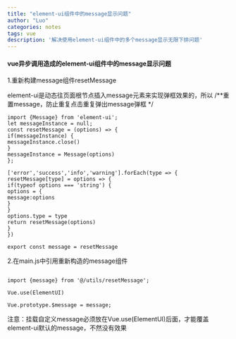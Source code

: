 ```yaml
---
title: "element-ui组件中的message显示问题"
author: "Luo"
categories: notes
tags: vue
description: '解决使用element-ui组件中的多个message显示无限下排问题'
---
```


#### vue异步调用造成的element-ui组件中的message显示问题 

1.重新构建message组件resetMessage

element-ui是动态往页面根节点插入message元素来实现弹框效果的，所以
/**重置message，防止重复点击重复弹出message弹框 */

```
import {Message} from 'element-ui';
let messageInstance = null;
const resetMessage = (options) => {
if(messageInstance) {
messageInstance.close()
}
messageInstance = Message(options)
};

['error','success','info','warning'].forEach(type => {
resetMessage[type] = options => {
if(typeof options === 'string') {
options = {
message:options
}
}
options.type = type
return resetMessage(options)
}
})

export const message = resetMessage
```

2.在main.js中引用重新构造的message组件

```

import {message} from '@/utils/resetMessage';

Vue.use(ElementUI)

Vue.prototype.$message = message;

```

注意：挂载自定义message必须放在Vue.use(ElementUI)后面，才能覆盖element-ui默认的message，不然没有效果
